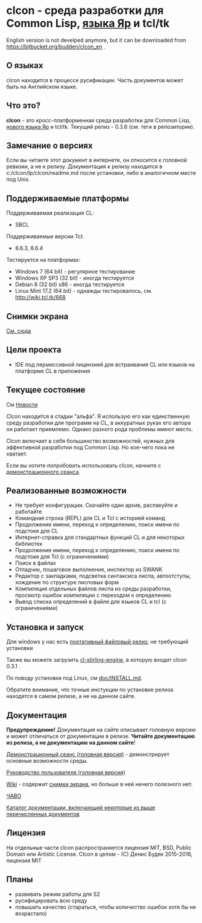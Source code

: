 # clcon - среда разработки для Common Lisp, [языка Яр](https://bitbucket.org/budden/yar) и tcl/tk

English version is not develped anymore, but it can be downloaded from https://bitbucket.org/budden/clcon_en . 

## О языках
clcon находится в процессе русификации. Часть документов может быть на Английском языке. 
﻿
## Что это? 
**clcon** - это кросс-платформенная среда разработки для Common Lisp, [нового языка Яр](https://bitbucket.org/budden/yar) и tcl/tk. Текущий релиз - 0.3.6 (см. теги в репозитории). 

## Замечание о версиях
Если вы читаете этот документ в интернете, он относится к головной ревизии, а не к релизу. 
Документация к релизу находится в c:/clcon/lp/clcon/readme.md после установки, либо в аналогичном месте под Unix. 

## Поддерживаемые платформы
Поддерживаемая реализация CL: 

- SBCL

Поддерживаемые версии Tcl:

- 8.6.3, 8.6.4

Тестируется на платформах:

- Windows 7 (64 bit) - регулярное тестирование
- Windows XP SP3 (32 bit) - иногда тестируется
- Debian 8 (32 bit) x86 - иногда тестируется
- Linux Mint 17.2 (64 bit) - однажды тестировалось, см. http://wiki.tcl.tk/668

## Снимки экрана
[См. сюда](https://bitbucket.org/budden/clcon/wiki/Screenshots)

## Цели проекта
- IDE под пермиссивной лицензией для встраивания CL или языков на платформе CL в приложения

## Текущее состояние
См [Новости](doc/NEWS.md)

Clcon находится в стадии "альфа". Я использую его как единственную среду разработки для программ на CL, в аккуратных руках его автора он работает приемлемо. Однако разного рода проблемы имеют место. 

Clcon включает в себя большинство возможностей, нужных для эффективной разработки под Common Lisp. Но кое-чего пока не хватает.


Если вы хотите попробовать использовать clcon, начните с [демонстрационного сеанса](doc/demo-tour.md).

## Реализованные возможности
- Не требует конфигурации. Скачайте один архив, распакуйте и работайте
- Командная строка (REPL) для CL и Tcl с историей команд
- Продолжение имени, переход к определению, поиск имени по подстоке для CL
- Интернет-справка для стандартных функций CL и для некоторых библиотек
- Продолжение имени, переход к определению, поиск имени по подстоке для Tcl (с ограничениями)
- Поиск в файлах
- Отладчик, пошаговое выполнение, инспектор из SWANK 
- Редактор с закладками, подсветка синтаксиса лиспа, автоотступы, хождение по структуре лисповых форм
- Компиляция отдельных файлов лиспа из среды разработки, просмотр ошибок компиляции с переходом к определению
- Вывод списка определений в файле для языков CL и tcl (с ограничениями)

## Установка и запуск
Для windows у нас есть [портативный файловый релиз](https://bitbucket.org/budden/clcon/downloads/clcon-0.3.6.zip), не требующий установки

Также вы можете загрузить 
[cl-stirling-engine](https://bitbucket.org/budden/cl-stirling-engine/downloads/cl-stirling-engine-at-clcon-0.3.1.zip), в которую входит clcon 0.3.1 . 

По поводу установки под Linux, см [doc/INSTALL.md](doc/INSTALL.md).

Обратите внимание, что точные инстукции по установке релиза находятся в самом релизе, а не на данном сайте.

## Документация
**Предупреждение!** Документация на сайте описывает головную версию и может отличаться от документации в релизе. 
**Читайте документацию из релиза, а не документацию на данном сайте**!

[Демонстрационный сеанс (головная версия)](doc/demo-tour.md) - демонстрирует основные возможности среды.

[Руководство пользователя (головная версия)](doc/user-manual.md) 

[Wiki](https://bitbucket.org/budden/clcon/wiki/) - содержит [снимки экрана](https://bitbucket.org/budden/clcon/wiki/Screenshots), но больше в ней ничего полезного нет.  

[ЧАВО](https://bitbucket.org/budden/clcon/src/default/doc/FAQ.md)

[Каталог документации, включающий некоторые из выше перечисленных документов](https://bitbucket.org/budden/clcon/src/default/doc/)

## Лицензия
На отдельные части clcon распространяется лицензия MIT, BSD, Public Domain или Artistic License. Clcon в целом - (С) Денис Будяк 2015-2016, лицензия MIT

## Планы
- развивать режим работы для S2
- русифицировать всю среду
- повышать качество (стараться, чтобы количество ошибок хотя бы не возрастало)